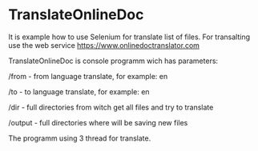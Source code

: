 # TranslateOnlineDoc
It is example how to use Selenium for translate list of files.
For transalting use the web service https://www.onlinedoctranslator.com

TranslateOnlineDoc is console programm wich has parameters:

/from - from language translate, for example: en

/to - to language translate, for example: en

/dir - full directories from witch get all files and try to translate

/output - full directories where will be saving new files

The programm using 3 thread for translate.
